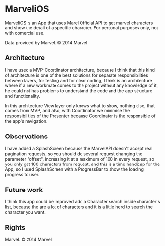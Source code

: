 # MarveliOS

MarveliOS is an App that uses Marel Official API to get marvel characters and show the detail of a specific character. 
For personal purposes only, not with comercial use.

Data provided by Marvel. © 2014 Marvel

## Architecture

I have used a MVP-Coordinator architecture, because I think that this kind of architecture is one of the best solutions for separate responsibilities between layers, for testing and for clear coding, I think is an architecture where if a new workmate comes to the project without any knowledge of it, he could not has problems to understand the code and the app structure and functionality.

In this architecture View layer only knows what to show, nothing else, that comes from MVP, and also, with Coordinator we minimise the responsibilities of the Presenter because Coordinator is the responsible of the app's navigation. 

## Observations

I have added a SplashScreen because the MarvelAPI doesn't accept real pagination requests, so you should do several request changing the parameter "offset", increasing it at a maximum of 100 in every request, so you only get 100 characters from request, and this is a time handicap for the App, so I used SplashScreen with a ProgressBar to show the loading progress to user.

## Future work
I think this app could be improved add a Character search inside character's list, because the are a lot of characters and it is a little herd to search the character you want.


## Rights
Marvel. © 2014 Marvel
